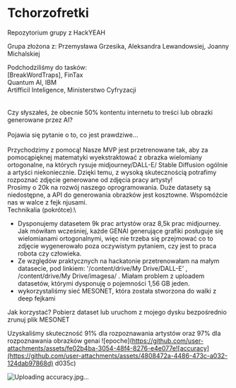 # Tchorzofretki
Repozytorium grupy z HackYEAH


Grupa złożona z: Przemysława Grzesika, Aleksandra Lewandowsiej, Joanny Michalskiej

Podchodziliśmy do tasków: \
<GO> [BreakWordTraps], FinTax \
Quantum AI, IBM \
Artifficil Inteligence,  Ministerstwo Cyfryzacji \
\
\
Czy słyszałeś, że obecnie 50% kontentu internetu to treści lub obrazki generowane przez AI?\
\
Pojawia się pytanie o to, co jest prawdziwe...\
\
Przychodzimy z pomocą! Nasze MVP jest przetrenowane tak, aby za pomocąpięknej matematyki wyekstraktować z obrazka wielomiany ortogonalne, na których rysuje midjourney/DALL-E/ Stable Diffusion ogólnie a artyści niekoniecznie. Dzięki temu, z wysoką skutecznością potrafimy rozpoznać zdjęcie generowane od zdjęcia pracy artysty!\
Prosimy o 20k na rozwój naszego oprogramowania. Duże datasety są niedostępne, a API do generowania obrazków jest kosztowne. Wspomóżcie nas w walce z fejk njusami. \
Technikalia (pokrótce):\
- Dysponujemy datasetem 9k prac artystów oraz 8,5k prac midjourney. Jak mówiłam wcześniej, każde GENAI generujące grafiki posługuje się wielomianami ortogonalnymi, więc nie trzeba się przejmować co to zdjęcie wygenerowało poza oczywistym pytaniem, czy jest to praca robota czy człowieka.
- Ze względów praktycznych na hackatonie przetrenowałam na małym datasecie, pod linkiem: '/content/drive/My Drive/DALL-E' , /content/drive/My Drive/imagesa/ . Miałam problem z uploadem datasetów, którymi dysponuję o pojemności 1,56 GB jeden.
- wykorzystaliśmy sieć MESONET, która została stworzona do walki z deep fejkami
  
Jak korzystać?
Pobierz dataset lub uruchom z mojego dysku bezpośrednio
zrunuj plik MESONET

Uzyskaliśmy skuteczność 91% dla rozpoznawania artystów oraz 97% dla rozpoznawania obrazków genai 
![epoche](https://github.com/user-attachments/assets/fe02b4ba-3054-48f4-8276-e4e077e![accuracy](https://github.com/user-attachments/assets/4808472a-4486-473c-a032-124dab97868d)
d035c)


![Uploading accuracy.jpg…]()


